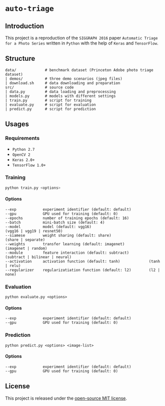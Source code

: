 # `auto-triage`

## Introduction
This project is a reproduction of the `SIGGRAPH 2016` paper `Automatic Triage for a Photo Series` written in `Python` with the help of `Keras` and `TensorFlow`.

## Structure
```
data/             # benchmark dataset (Princeton Adobe photo triage dataset)
| demos/          # three demo scenarios (jpeg files)
| download.sh     # data downloading and preparation
src/              # source code
| data.py         # data loading and preprocessing
| models.py       # models with different settings
| train.py        # script for training
| evaluate.py     # script for evaluation
| predict.py      # script for prediction
```

## Usages

### Requirements
* `Python 2.7`
* `OpenCV 2`
* `Keras 2.0+`
* `TensorFlow 1.0+`

### Training
```bash
python train.py <options>
```

#### Options

```
--exp            experiment identifier (default: default)
--gpu            GPU used for training (default: 0)
--epochs         number of training epochs (default: 16)
--batch          mini-batch size (default: 4)
--model          model (default: vgg16)                          (vgg16 | vgg19 | resnet50)
--siamese        weight sharing (default: share)                 (share | separate)
--weights        transfer learning (default: imagenet)           (imagenet | random)
--module         feature interaction (default: subtract)         (subtract | bilinear | neural)
--activation     activation function (default: tanh)             (tanh | relu)
--regularizer    regularizatiation function (default: l2)        (l2 | none)
```

### Evaluation

```shell
python evaluate.py <options>
```

#### Options

```
--exp            experiment identifier (default: default)
--gpu            GPU used for training (default: 0)
```

### Prediction

```
python predict.py <options> <image-list>
```

#### Options

```
--exp            experiment identifier (default: default)
--gpu            GPU used for training (default: 0)
```

## License

This project is released under the [open-source MIT license](https://github.com/zhijian-liu/auto-triage/blob/master/LICENSE).
